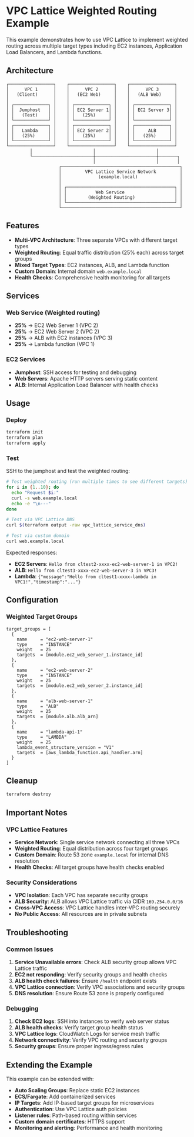 # VPC Lattice Weighted Routing Example

This example demonstrates how to use VPC Lattice to implement weighted routing across multiple target types including EC2 instances, Application Load Balancers, and Lambda functions.

## Architecture

```plaintext
┌─────────────────┐    ┌─────────────────┐    ┌─────────────────┐
│      VPC 1      │    │      VPC 2      │    │      VPC 3      │
│   (Client)      │    │   (EC2 Web)     │    │   (ALB Web)     │
│                 │    │                 │    │                 │
│ ┌─────────────┐ │    │ ┌─────────────┐ │    │ ┌─────────────┐ │
│ │  Jumphost   │ │    │ │ EC2 Server 1│ │    │ │ EC2 Server 3│ │
│ │   (Test)    │ │    │ │   (25%)     │ │    │ │             │ │
│ └─────────────┘ │    │ └─────────────┘ │    │ └─────────────┘ │
│ ┌─────────────┐ │    │ ┌─────────────┐ │    │ ┌─────────────┐ │
│ │   Lambda    │ │    │ │ EC2 Server 2│ │    │ │     ALB     │ │
│ │   (25%)     │ │    │ │   (25%)     │ │    │ │   (25%)     │ │
│ └─────────────┘ │    │ └─────────────┘ │    │ └─────────────┘ │
└─────────────────┘    └─────────────────┘    └─────────────────┘
         │                       │                       │
         └───────────────────────┼───────────────────────┼───────┐
                                 │                       │       │
                    ┌─────────────────────────────────────────────┐
                    │         VPC Lattice Service Network         │
                    │              (example.local)                │
                    │                                             │
                    │ ┌─────────────────────────────────────────┐ │
                    │ │           Web Service                   │ │
                    │ │        (Weighted Routing)               │ │
                    │ └─────────────────────────────────────────┘ │
                    └─────────────────────────────────────────────┘
```

## Features

- **Multi-VPC Architecture**: Three separate VPCs with different target types
- **Weighted Routing**: Equal traffic distribution (25% each) across target groups
- **Mixed Target Types**: EC2 instances, ALB, and Lambda function
- **Custom Domain**: Internal domain `web.example.local`
- **Health Checks**: Comprehensive health monitoring for all targets

## Services

### Web Service (Weighted routing)

- **25%** → EC2 Web Server 1 (VPC 2)
- **25%** → EC2 Web Server 2 (VPC 2)
- **25%** → ALB with EC2 instances (VPC 3)
- **25%** → Lambda function (VPC 1)

### EC2 Services

- **Jumphost**: SSH access for testing and debugging
- **Web Servers**: Apache HTTP servers serving static content
- **ALB**: Internal Application Load Balancer with health checks

## Usage

### Deploy

```bash
terraform init
terraform plan
terraform apply
```

### Test

SSH to the jumphost and test the weighted routing:

```bash
# Test weighted routing (run multiple times to see different targets)
for i in {1..10}; do
  echo "Request $i:"
  curl -s web.example.local
  echo -e "\n---"
done

# Test via VPC Lattice DNS
curl $(terraform output -raw vpc_lattice_service_dns)

# Test via custom domain
curl web.example.local
```

Expected responses:

- **EC2 Servers**: `Hello from cltest2-xxxx-ec2-web-server-1 in VPC2!`
- **ALB**: `Hello from cltest3-xxxx-ec2-web-server-3 in VPC3!`
- **Lambda**: `{"message":"Hello from cltest1-xxxx-lambda in VPC1!","timestamp":"..."}`

## Configuration

### Weighted Target Groups

```hcl
target_groups = [
  {
    name     = "ec2-web-server-1"
    type     = "INSTANCE"
    weight   = 25
    targets  = [module.ec2_web_server_1.instance_id]
  },
  {
    name     = "ec2-web-server-2"
    type     = "INSTANCE"
    weight   = 25
    targets  = [module.ec2_web_server_2.instance_id]
  },
  {
    name     = "alb-web-server-1"
    type     = "ALB"
    weight   = 25
    targets  = [module.alb.alb_arn]
  },
  {
    name     = "lambda-api-1"
    type     = "LAMBDA"
    weight   = 25
    lambda_event_structure_version = "V1"
    targets  = [aws_lambda_function.api_handler.arn]
  }
]
```

## Cleanup

```bash
terraform destroy
```

## Important Notes

### VPC Lattice Features

- **Service Network**: Single service network connecting all three VPCs
- **Weighted Routing**: Equal distribution across four target groups
- **Custom Domain**: Route 53 zone `example.local` for internal DNS resolution
- **Health Checks**: All target groups have health checks enabled

### Security Considerations

- **VPC Isolation**: Each VPC has separate security groups
- **ALB Security**: ALB allows VPC Lattice traffic via CIDR `169.254.0.0/16`
- **Cross-VPC Access**: VPC Lattice handles inter-VPC routing securely
- **No Public Access**: All resources are in private subnets

## Troubleshooting

### Common Issues

1. **Service Unavailable errors**: Check ALB security group allows VPC Lattice traffic
2. **EC2 not responding**: Verify security groups and health checks
3. **ALB health check failures**: Ensure `/health` endpoint exists
4. **VPC Lattice connection**: Verify VPC associations and security groups
5. **DNS resolution**: Ensure Route 53 zone is properly configured

### Debugging

1. **Check EC2 logs**: SSH into instances to verify web server status
2. **ALB health checks**: Verify target group health status
3. **VPC Lattice logs**: CloudWatch Logs for service mesh traffic
4. **Network connectivity**: Verify VPC routing and security groups
5. **Security groups**: Ensure proper ingress/egress rules

## Extending the Example

This example can be extended with:

- **Auto Scaling Groups**: Replace static EC2 instances
- **ECS/Fargate**: Add containerized services
- **IP Targets**: Add IP-based target groups for microservices
- **Authentication**: Use VPC Lattice auth policies
- **Listener rules**: Path-based routing within services
- **Custom domain certificates**: HTTPS support
- **Monitoring and alerting**: Performance and health monitoring
